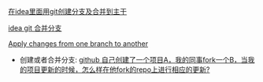





[在idea里面用git创建分支及合并到主干](https://www.jianshu.com/p/3ff080229839)

[idea git 合并分支](https://blog.csdn.net/u013452337/article/details/81017938)


[Apply changes from one branch to another](https://www.jetbrains.com/help/idea/apply-changes-from-one-branch-to-another.html#Apply_changes_from_one_branch_to_another.xml)


- 创建或者合并分支: [github 自己创建了一个项目A，我的同事fork一个B，当我的项目更新的时候，怎么样在他fork的repo上进行相应的更新?](https://www.zhihu.com/question/20171506)
